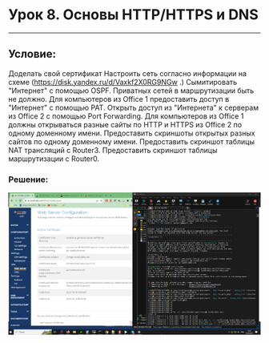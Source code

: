 # Урок 8. Основы HTTP/HTTPS и DNS
---
## Условие:
Доделать свой сертификат
Настроить сеть согласно информации на схеме
(https://disk.yandex.ru/d/Vaxkf2X0RG9NGw .)
Сымитировать "Интернет" с помощью OSPF. Приватных сетей в маршрутизации быть не должно.
Для компьютеров из Office 1 предоставить доступ в "Интернет" с помощью PAT.
Открыть доступ из "Интернета" к серверам из Office 2 c помощью Port Forwarding.
Для компьютеров из Office 1 должны открываться разные сайты по HTTP и HTTPS из Office 2 по одному доменному имени.
Предоставить скриншоты открытых разных сайтов по одному доменному имени.
Предоставить скриншот таблицы NAT трансляций с Router3.
Предоставить скриншот таблицы маршрутизации с Router0.

### Решение:


![](images/image1.png)
